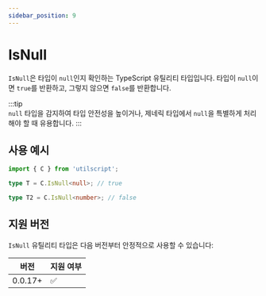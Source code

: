 ```yaml
---
sidebar_position: 9
---
```


# IsNull

`IsNull`은 타입이 `null`인지 확인하는 TypeScript 유틸리티 타입입니다. 타입이 `null`이면 `true`를 반환하고, 그렇지 않으면 `false`를 반환합니다.

:::tip  
`null` 타입을 감지하여 타입 안전성을 높이거나, 제네릭 타입에서 `null`을 특별하게 처리해야 할 때 유용합니다.
:::

## 사용 예시

```ts
import { C } from 'utilscript';

type T = C.IsNull<null>; // true

type T2 = C.IsNull<number>; // false
```

## 지원 버전

`IsNull` 유틸리티 타입은 다음 버전부터 안정적으로 사용할 수 있습니다:

| 버전    | 지원 여부 |
| ------- | --------- |
| 0.0.17+ | ✅        |
